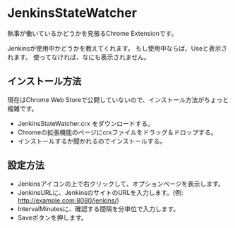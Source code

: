JenkinsStateWatcher
===================

執事が働いているかどうかを見張るChrome Extensionです。

Jenkinsが使用中かどうかを教えてくれます。
もし使用中ならば、Useと表示されます。
使ってなければ、なにも表示されません。

## インストール方法

現在はChrome Web Storeで公開していないので、インストール方法がちょっと複雑です。

* JenkinsStateWatcher.crx をダウンロードする。
* Chromeの拡張機能のページにcrxファイルをドラッグ＆ドロップする。
* インストールするか聞かれるのでインストールする。


## 設定方法

* Jenkinsアイコンの上で右クリックして、オプションページを表示します。
* JenkinsURLに、JenkinsのサイトのURLを入力します。(例: http://example.com:8080/jenkins/)
* IntervalMinutesに、確認する間隔を分単位で入力します。
* Saveボタンを押します。
